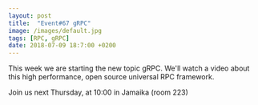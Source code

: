 ```yaml
---
layout: post
title:  "Event#67 gRPC"
image: /images/default.jpg
tags: [RPC, gRPC]
date: 2018-07-09 18:7:00 +0200
---
```


This week we are starting the new topic gRPC. We'll watch a video about this high performance, open source universal RPC framework.[]()

Join us next Thursday, at 10:00 in Jamaika (room 223)